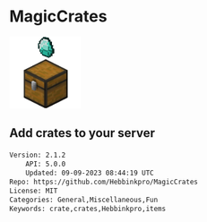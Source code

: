 # MagicCrates
<img src="https://raw.githubusercontent.com/Hebbinkpro/MagicCrates/9a40aeec058c970c0b52069a5fa3ef225c68db90/MagicCrates-icon.png" width="128" height="128" />

## Add crates to your server
```properties
Version: 2.1.2
    API: 5.0.0
    Updated: 09-09-2023 08:44:19 UTC
Repo: https://github.com/Hebbinkpro/MagicCrates
License: MIT
Categories: General,Miscellaneous,Fun
Keywords: crate,crates,Hebbinkpro,items
```